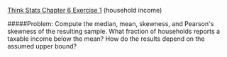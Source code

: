 [Think Stats Chapter 6 Exercise 1](http://greenteapress.com/thinkstats2/html/thinkstats2007.html#toc60) (household income)

#####Problem: Compute the median, mean, skewness, and Pearson's skewness of the resulting sample. What fraction of households reports a taxable income below the mean? How do the results depend on the assumed upper bound?






